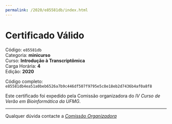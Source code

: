 ```yaml
---
permalink: /2020/e85581db/index.html
---
```


# Certificado Válido

Código: `e85581db`<br>
Categoria: **minicurso**<br>
Curso: **Introdução à Transcriptômica**<br>
Carga Horária: **4**<br>
Edição: **2020**<br>


Código completo: `e85581db4ea51a0beb6526a7b9c446df507f9795e5c8e18eb2d7436b4af0a8f8`


Este certificado foi expedido pela Comissão organizadora do *IV Curso de Verão em Bioinformática da UFMG*.

----

Qualquer dúvida contacte a [_Comissão Organizadora_](<mailto:cursobioinfoufmg@gmail.com$subject=[Certificados]>)

